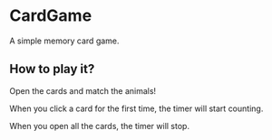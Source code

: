 # CardGame
A simple memory card game.

## How to play it?
Open the cards and match the animals!

When you click a card for the first time, the timer will start counting.

When you open all the cards, the timer will stop.
